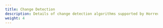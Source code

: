 ```yaml
---
title: Change Detection
description: Details of change detection algorithms supported by Horreum
weight: 4
---
```

